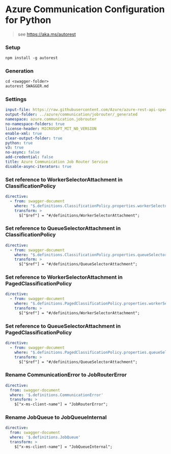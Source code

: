 # Azure Communication Configuration for Python

> see https://aka.ms/autorest

### Setup
```ps
npm install -g autorest
```

### Generation
```ps
cd <swagger-folder>
autorest SWAGGER.md
```

### Settings

``` yaml
input-file: https://raw.githubusercontent.com/Azure/azure-rest-api-specs/main/specification/communication/data-plane/JobRouter/preview/2021-10-20-preview2/communicationservicejobrouter.json
output-folder: ../azure/communication/jobrouter/_generated
namespace: azure.communication.jobrouter
no-namespace-folders: true
license-header: MICROSOFT_MIT_NO_VERSION
enable-xml: true
clear-output-folder: true
python: true
v3: true
no-async: false
add-credential: false
title: Azure Communication Job Router Service
disable-async-iterators: true
```

### Set reference to WorkerSelectorAttachment in ClassificationPolicy
```yaml
directive:
  - from: swagger-document
    where: "$.definitions.ClassificationPolicy.properties.workerSelectors.items"
    transform: >
      $["$ref"] = "#/definitions/WorkerSelectorAttachment";
```

### Set reference to QueueSelectorAttachment in ClassificationPolicy
```yaml
directive:
  - from: swagger-document
    where: "$.definitions.ClassificationPolicy.properties.queueSelectors.items"
    transform: >
      $["$ref"] = "#/definitions/QueueSelectorAttachment";
```

### Set reference to WorkerSelectorAttachment in PagedClassificationPolicy
```yaml
directive:
  - from: swagger-document
    where: "$.definitions.PagedClassificationPolicy.properties.workerSelectors.items"
    transform: >
      $["$ref"] = "#/definitions/WorkerSelectorAttachment";
```

### Set reference to QueueSelectorAttachment in PagedClassificationPolicy
```yaml
directive:
  - from: swagger-document
    where: "$.definitions.PagedClassificationPolicy.properties.queueSelectors.items"
    transform: >
      $["$ref"] = "#/definitions/QueueSelectorAttachment";
```



### Rename CommunicationError to JobRouterError
```yaml
directive:
  from: swagger-document
  where: '$.definitions.CommunicationError'
  transform: >
    $["x-ms-client-name"] = "JobRouterError";
```

### Rename JobQueue to JobQueueInternal
```yaml
directive:
  from: swagger-document
  where: '$.definitions.JobQueue'
  transform: >
    $["x-ms-client-name"] = "JobQueueInternal";
```